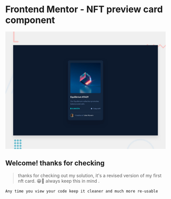 # Frontend Mentor - NFT preview card component

![Design preview for the NFT preview card component coding challenge](./design/desktop-preview.jpg)

## Welcome! thanks for checking

> thanks for checking out my solution, it's a revised version of my first nft card. 😁👏 always keep this in mind .

`Any time you view your code keep it cleaner and much more re-usable`